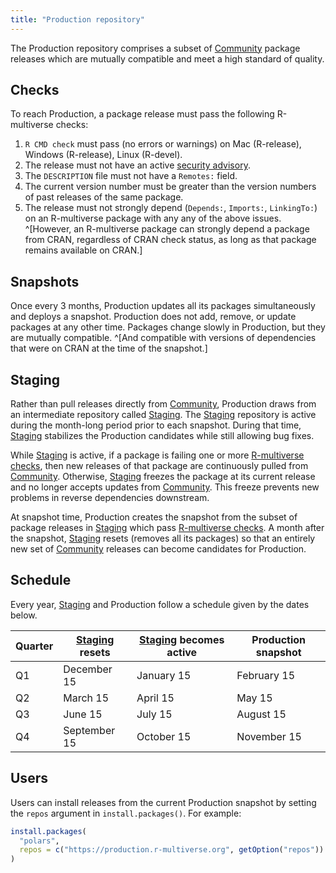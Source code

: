 ```yaml
---
title: "Production repository"
---
```


The Production repository comprises a subset of [Community](community.md) package releases which are mutually compatible and meet a high standard of quality.

## Checks

To reach Production, a package release must pass the following R-multiverse checks:

1. `R CMD check` must pass (no errors or warnings) on Mac (R-release), Windows (R-release), Linux (R-devel).
1. The release must not have an active [security advisory](https://github.com/RConsortium/r-advisory-database).
1. The `DESCRIPTION` file must not have a `Remotes:` field.
1. The current version number must be greater than the version numbers of past releases of the same package.
1. The release must not strongly depend (`Depends:`, `Imports:`, `LinkingTo:`) on an R-multiverse package with any any of the above issues.
^[However, an R-multiverse package can strongly depend a package from CRAN, regardless of CRAN check status, as long as that package remains available on CRAN.]

## Snapshots

Once every 3 months, Production updates all its packages simultaneously and deploys a snapshot.
Production does not add, remove, or update packages at any other time.
Packages change slowly in Production, but they are mutually compatible.
^[And compatible with versions of dependencies that were on CRAN at the time of the snapshot.]

## Staging

Rather than pull releases directly from [Community](community.md),
Production draws from an intermediate repository called [Staging](https://staging.r-multiverse.org).
The [Staging](https://staging.r-multiverse.org) repository is active during the month-long period prior to each snapshot.
During that time, [Staging](https://staging.r-multiverse.org) stabilizes the Production candidates
while still allowing bug fixes.

While [Staging](https://staging.r-multiverse.org) is active, if a package is failing one or more [R-multiverse checks](#checks),
then new releases of that package are continuously pulled from [Community](community.md).
Otherwise, [Staging](https://staging.r-multiverse.org) freezes the package at its current release
and no longer accepts updates from [Community](community.md).
This freeze prevents new problems in reverse dependencies downstream.

At snapshot time, Production creates the snapshot from the subset of package releases in
[Staging](https://staging.r-multiverse.org) which pass [R-multiverse checks](#checks).
A month after the snapshot, [Staging](https://staging.r-multiverse.org) resets (removes all its packages)
so that an entirely new set of [Community](community.md) releases can become candidates for Production.

## Schedule

Every year, [Staging](https://staging.r-multiverse.org) and Production follow a schedule given by the dates below.

| Quarter | [Staging](https://staging.r-multiverse.org) resets | [Staging](https://staging.r-multiverse.org) becomes active | Production snapshot |
|---|---|---|---|
| Q1 | December 15 | January 15 | February 15 |
| Q2 | March 15 | April 15 | May 15 |
| Q3 | June 15 | July 15 | August 15 |
| Q4 | September 15 | October 15 | November 15 |

## Users

Users can install releases from the current Production snapshot
by setting the `repos` argument in `install.packages()`.
For example:

```r
install.packages(
  "polars",
  repos = c("https://production.r-multiverse.org", getOption("repos"))
)
```
